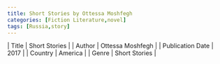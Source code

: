 ```yaml
---
title: Short Stories by Ottessa Moshfegh
categories: [Fiction Literature,novel]
tags: [Russia,story]
---
```

        
| Title | Short Stories  |
| Author |  Ottessa Moshfegh  |
| Publication Date | 2017   |
| Country | America |
| Genre | Short Stories  |
        